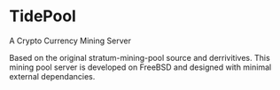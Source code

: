 TidePool
========

A Crypto Currency Mining Server

Based on the original stratum-mining-pool source and derrivitives.  This mining pool server is developed on FreeBSD and designed with minimal external dependancies.
